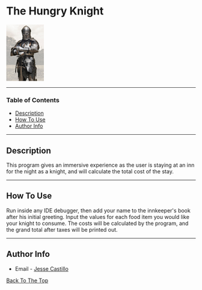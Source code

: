 # The Hungry Knight

<img src="images/knight.jpeg" width="100">


---

### Table of Contents

- [Description](#description)
- [How To Use](#how-to-use)
- [Author Info](#author-info)

---

## Description

This program gives an immersive experience as the user is staying at an inn for the night as a knight, and will calculate the total cost of the stay.


---

## How To Use

Run inside any IDE debugger, then add your name to the innkeeper's book after his initial greeting. Input the values for each food item you would like your knight to consume. The costs will be calculated by the program, and the grand total after taxes will be printed out.

---


## Author Info

- Email - [Jesse Castillo](mailto:jcastillo3@stu.jsu.edu)


[Back To The Top](#the-hungry-knight)
